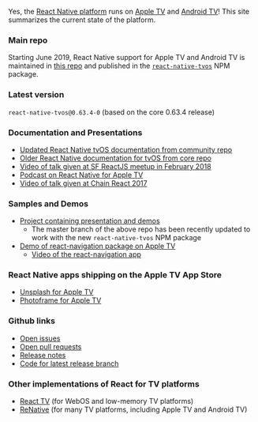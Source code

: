 <!-- ![Apple TV Demo GIF](./rnappletv.gif) -->

Yes, the [React Native platform](https://facebook.github.io/react-native) runs on [Apple TV](https://www.apple.com/tv/) and [Android TV](https://developer.android.com/tv)! This site summarizes the current state of the platform.

### Main repo

Starting June 2019, React Native support for Apple TV and Android TV is maintained in [this repo](https://github.com/react-native-tvos/react-native-tvos) and published in the [`react-native-tvos`](https://www.npmjs.com/package/react-native-tvos) NPM package.

### Latest version

`react-native-tvos@0.63.4-0` (based on the core 0.63.4 release)

### Documentation and Presentations

- [Updated React Native tvOS documentation from community repo](https://github.com/react-native-tvos/react-native-tvos/blob/tvos-v0.63.1/README.md)
- [Older React Native documentation for tvOS from core repo](https://facebook.github.io/react-native/docs/building-for-apple-tv.html)
- [Video of talk given at SF ReactJS meetup in February 2018](https://www.youtube.com/watch?v=zrYiQr6CBg8)
- [Podcast on React Native for Apple TV](https://itunes.apple.com/us/podcast/75-building-apple-tv-apps-feat-douglas-lowder/id1058647602?i=1000391604510&mt=2)
- [Video of talk given at Chain React 2017](https://www.youtube.com/watch?v=jDRXGqb9hno)

### Samples and Demos

- [Project containing presentation and demos](https://github.com/dlowder-salesforce/RNAppleTVTalk)
  - The master branch of the above repo has been recently updated to work with the new `react-native-tvos` NPM package
- [Demo of react-navigation package on Apple TV](https://github.com/dlowder-salesforce/ReactNavigationTVDemo)
  - [Video of the react-navigation app](./ReactNavigationTVDemo.mp4)

### React Native apps shipping on the Apple TV App Store

- [Unsplash for Apple TV](https://itunes.apple.com/us/app/unsplash-for-apple-tv/id1165050871?mt=8)
- [Photoframe for Apple TV](https://apps.apple.com/us/app/tv-photoframe/id1455232077?ls=1)

### Github links
- [Open issues](https://github.com/react-native-tvos/react-native-tvos/issues)
- [Open pull requests](https://github.com/react-native-tvos/react-native-tvos/pulls)
- [Release notes](https://github.com/react-native-tvos/react-native-tvos/releases)
- [Code for latest release branch](https://github.com/react-native-tvos/react-native-tvos/tree/tvos-v0.63.1)

### Other implementations of React for TV platforms
- [React TV](https://github.com/raphamorim/react-tv) (for WebOS and low-memory TV platforms)
- [ReNative](https://renative.org/) (for many TV platforms, including Apple TV and Android TV)



